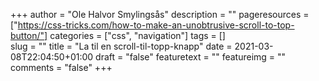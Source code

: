 +++
author = "Ole Halvor Smylingsås"
description = ""
pageresources = ["https://css-tricks.com/how-to-make-an-unobtrusive-scroll-to-top-button/"]
categories = ["css", "navigation"]
tags = []     
slug = ""
title = "La til en scroll-til-topp-knapp"
date = 2021-03-08T22:04:50+01:00
draft = "false"
featuretext = ""
featureimg = ""
comments = "false"
+++